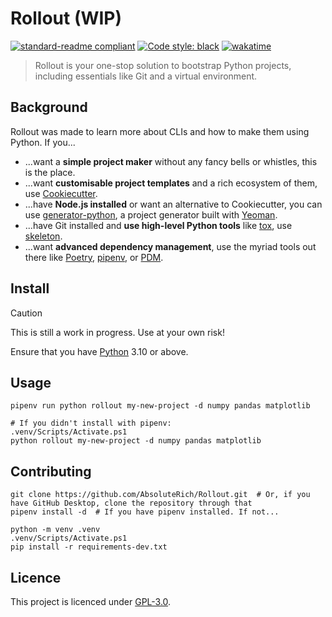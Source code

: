 # Rollout (WIP)

[![standard-readme compliant](https://img.shields.io/badge/readme%20style-standard-brightgreen.svg)](https://github.com/RichardLitt/standard-readme)
[![Code style: black](https://img.shields.io/badge/code%20style-black-000000.svg)](https://github.com/psf/black)
[![wakatime](https://wakatime.com/badge/user/018daccf-84a6-42a4-b6f7-339559cb10c8/project/018dc050-e1e3-42b5-ad16-de47afc6cad6.svg)](https://wakatime.com/badge/user/018daccf-84a6-42a4-b6f7-339559cb10c8/project/018dc050-e1e3-42b5-ad16-de47afc6cad6)
> Rollout is your one-stop solution to bootstrap Python projects, including essentials like Git and a virtual environment.

## Background

Rollout was made to learn more about CLIs and how to make them using Python. If you...

* ...want a **simple project maker** without any fancy bells or whistles, this is the place.
* ...want **customisable project templates** and a rich ecosystem of them, use [Cookiecutter](https://www.cookiecutter.io/).
* ...have **Node.js installed** or want an alternative to Cookiecutter, you can use [generator-python](https://github.com/thejohnfreeman/generator-python), a project generator built with [Yeoman](https://yeoman.io/).
* ...have Git installed and **use high-level Python tools** like [tox](https://tox.wiki/en/4.15.0/), use [skeleton](https://blog.jaraco.com/skeleton/).
* ...want **advanced dependency management**, use the myriad tools out there like [Poetry](https://python-poetry.org/), [pipenv](https://pipenv.pypa.io/en/latest/), or [PDM](https://pdm-project.org/en/latest/).

## Install

> [!CAUTION]
> This is still a work in progress. Use at your own risk!

Ensure that you have [Python](https://www.python.org/downloads/) 3.10 or above.

<!--### From source>
```shell
git clone https://github.com/AbsoluteRich/Rollout.git  # Or, if you have GitHub Desktop, clone the repository through that
pipenv install
# If you don't have pipenv:
python -m venv .venv
.venv/Scripts/Activate.ps1
pip install -r requirements.txt
```

<!--
### pipx (recommended)
```shell
pip install pipx  # If you don't already have it
pipx install rollout
```
-->
## Usage

```shell
pipenv run python rollout my-new-project -d numpy pandas matplotlib 

# If you didn't install with pipenv:
.venv/Scripts/Activate.ps1
python rollout my-new-project -d numpy pandas matplotlib 
```

<!--
```sh
rollout my-new-project -d numpy pandas matplotlib
```
-->

## Contributing

```shell
git clone https://github.com/AbsoluteRich/Rollout.git  # Or, if you have GitHub Desktop, clone the repository through that
pipenv install -d  # If you have pipenv installed. If not...

python -m venv .venv
.venv/Scripts/Activate.ps1
pip install -r requirements-dev.txt
```

## Licence

This project is licenced under [GPL-3.0](https://github.com/AbsoluteRich/rollout/tree/main/LICENSE).
